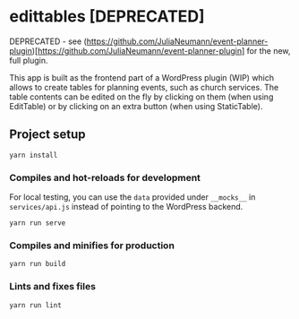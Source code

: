 # edittables [DEPRECATED]

DEPRECATED - see (https://github.com/JuliaNeumann/event-planner-plugin)[https://github.com/JuliaNeumann/event-planner-plugin] for the new, full plugin.

This app is built as the frontend part of a WordPress plugin (WIP) which allows to create tables for planning events, such as church services. The table contents can be edited on the fly by clicking on them (when using EditTable) or by clicking on an extra button (when using StaticTable).


## Project setup
```
yarn install
```

### Compiles and hot-reloads for development
For local testing, you can use the `data` provided under `__mocks__` in `services/api.js` instead of pointing to the WordPress backend.

```
yarn run serve
```

### Compiles and minifies for production
```
yarn run build
```

### Lints and fixes files
```
yarn run lint
```
